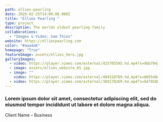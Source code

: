 ```yaml
---
path: ellies-pearling
date: 2020-02-25T14:00:00.000Z
title: "Ellies Pearling "
type: project
description: The worlds oldest pearling family
collaborations:
  - "Images & Video: Sam Thies"
website: https://elliespearling.com
color: "#aaa4a6"
homepage: "True"
featureImage: assets/ellies_hero.jpg
galleryImages:
  - video: https://player.vimeo.com/external/425705595.hd.mp4?s=9bb70428eb39650bdcab363889a1809dee1beebc&profile_id=174
  - image: assets/ellies_website_01.jpg
  - image: ""
    video: https://player.vimeo.com/external/404510769.hd.mp4?s=805548d41efc30529badac48e09492efe83e8354&profile_id=175
  - video: https://player.vimeo.com/external/389170269.hd.mp4?s=8470286ce7de00a1d61b2344719241f8ebb4ab3c&profile_id=175
---
```

### Lorem ipsum dolor sit amet, consectetur adipiscing elit, sed do eiusmod tempor incididunt ut labore et dolore magna aliqua.

Client Name – Business
